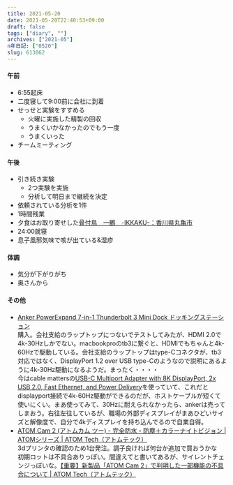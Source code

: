 ```yaml
---
title: 2021-05-20
date: 2021-05-20T22:40:53+09:00
draft: false
tags: ["diary", ""]
archives: ["2021-05"]
n年日記: ["0520"]
slug: 613062
---
```

#### 午前
- 6:55起床
- 二度寝して9:00前に会社に到着
- せっせと実験をすすめる
  - 火曜に実施した精製の回収
  - うまくいかなかったのでもう一度
  - うまくいった
- チームミーティング
#### 午後
- 引き続き実験
  - 2つ実験を実施
  - 分析して明日まで継続を決定
- 依頼されている分析を1件
- 1時間残業
- 夕食はお取り寄せした[骨付鳥　一鶴　-IKKAKU-：香川県丸亀市](https://www.ikkaku.co.jp/)
- 24:00就寝
- 息子風邪気味で咳が出ている&湿疹
#### 体調
- 気分が下がりがち
- 奥さんから
#### その他
- [Anker PowerExpand 7-in-1 Thunderbolt 3 Mini Dock ドッキングステーション](https://www.ankerjapan.com/item/A8364.html)  
購入。会社支給のラップトップにつないでテストしてみたが、HDMI 2.0で4k-30Hzしかでない。macbookproのtb3に繋ぐと、HDMIでもちゃんと4k-60Hzで駆動している。会社支給のラップトップはtype-Cコネクタが、tb3対応ではなく、DisplayPort 1.2 over USB type-Cのようなので説明にあるように4k-30Hz駆動になるようだ。まったく・・・・  
今はcable mattersの[USB-C Multiport Adapter with 8K DisplayPort, 2x USB 2.0, Fast Ethernet, and Power Delivery](https://www.cablematters.com/pc-899-126-usb-c-multiport-adapter-with-8k-displayport-2x-usb-20-fast-ethernet-and-power-delivery.aspx)を使っていて、これだとdisplayport接続で4k-60Hz駆動ができるのだが、ホストケーブルが短くて使いにくい。まあ使ってみて、30Hzに耐えられなかったら、ankerは売ってしまおう。右往左往しているが、職場の外部ディスプレイがまあひどいサイズと解像度で、自分で4kディスプレイを持ち込んでるので自業自得。
- [ATOM Cam 2 (アトムカム ツー) - 完全防水・防塵＋カラーナイトビジョン | ATOMシリーズ | ATOM Tech（アトムテック）](https://www.atomtech.co.jp/series/atomcam2/)  
3dプリンタの確認のため1台発注。調子良ければ何台か追加で買おうかな  
初期ロットは不具合ありっぽい。間違えてと書いてあるが、サイレントチェンジっぽいな。[【重要】新製品「ATOM Cam 2」で判明した一部機能の不具合について | ATOM Tech（アトムテック）](https://www.atomtech.co.jp/news/news/1998/)
